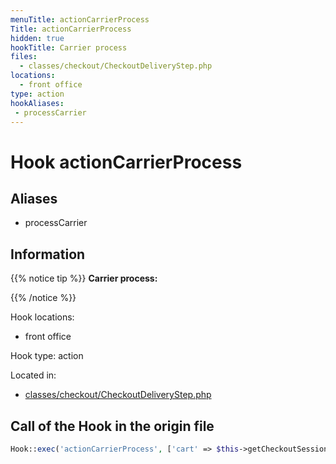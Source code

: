 ```yaml
---
menuTitle: actionCarrierProcess
Title: actionCarrierProcess
hidden: true
hookTitle: Carrier process
files:
  - classes/checkout/CheckoutDeliveryStep.php
locations:
  - front office
type: action
hookAliases:
 - processCarrier
---
```


# Hook actionCarrierProcess

## Aliases
 
 - processCarrier



## Information

{{% notice tip %}}
**Carrier process:** 


{{% /notice %}}

Hook locations: 
  - front office

Hook type: action

Located in: 
  - [classes/checkout/CheckoutDeliveryStep.php](https://github.com/PrestaShop/PrestaShop/blob/8.0.x/classes/checkout/CheckoutDeliveryStep.php)

## Call of the Hook in the origin file

```php
Hook::exec('actionCarrierProcess', ['cart' => $this->getCheckoutSession()->getCart()])
```